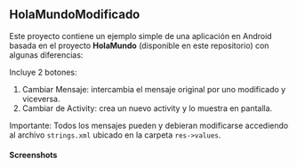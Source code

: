 HolaMundoModificado
-

Este proyecto contiene un ejemplo simple de una aplicación en Android basada en el proyecto **HolaMundo** (disponible en este repositorio) con algunas diferencias:

Incluye 2 botones:

1) Cambiar Mensaje: intercambia el mensaje original por uno modificado y viceversa.
2) Cambiar de Activity: crea un nuevo activity y lo muestra en pantalla.

Importante: Todos los mensajes pueden y debieran modificarse accediendo al archivo `strings.xml` ubicado en la carpeta `res->values`.

#### Screenshots
